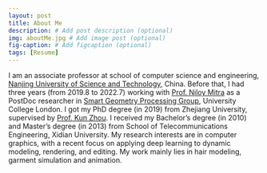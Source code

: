 ```yaml
---
layout: post
title: About Me
description: # Add post description (optional)
img: aboutMe.jpg # Add image post (optional)
fig-caption: # Add figcaption (optional)
tags: [Resume]
---
```


I am an associate professor at school of computer science and engineering, [Nanjing University of Science and Technology](https://english.njust.edu.cn/), China. Before that, I had three years (from 2019.8 to 2022.7) working with [Prof. Niloy Mitra](http://www0.cs.ucl.ac.uk/staff/n.mitra/index.html) as a PostDoc researcher in [Smart Geometry Processing Group](http://geometry.cs.ucl.ac.uk/people.php), University College London. I got my PhD degree (in 2019) from Zhejiang University, supervised by [Prof. Kun Zhou](http://kunzhou.net/). I received my Bachelor’s degree (in 2010) and Master’s degree (in 2013) from School of Telecommunications Engineering, Xidian University. My research interests are in computer graphics, with a recent focus on applying deep learning to dynamic modeling, rendering, and editing. My work mainly lies in hair modeling, garment simulation and animation.

